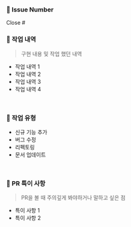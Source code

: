 ### 📕 Issue Number

Close #
<br/>

### 📗 작업 내역

> 구현 내용 및 작업 했던 내역

- 작업 내역 1
- 작업 내역 2
- 작업 내역 3
- 작업 내역 4

<br/>

### 📘 작업 유형

- 신규 기능 추가
- 버그 수정
- 리펙토링
- 문서 업데이트

<br/>

### 📝 PR 특이 사항

> PR을 볼 때 주의깊게 봐야하거나 말하고 싶은 점

- 특이 사항 1
- 특이 사항 2

<br/><br/>
